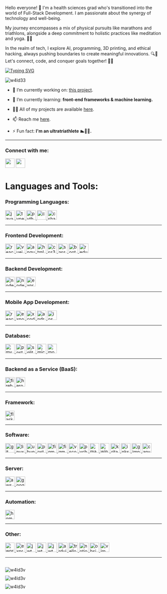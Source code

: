 

Hello everyone! 🌟 I'm a health sciences grad who's transitioned into the world of Full-Stack Development. I am passionate about the synergy of technology and well-being. 

My journey encompasses a mix of physical pursuits like marathons and triathlons, alongside a deep commitment to holistic practices like meditation and yoga. 💪🧘

In the realm of tech, I explore AI, programming, 3D printing, and ethical hacking, always pushing boundaries to create meaningful innovations. 🔍🤖 Let's connect, code, and conquer goals together! 🚀💙 

<p align="left">
<a href="https://git.io/typing-svg"><img src="https://readme-typing-svg.demolab.com?font=Fira+Code&duration=1500&pause=500&color=9325C0&random=false&width=435&lines=Coding.;Tech.;Web+Development.;Software.;No+Code.;Low+Code.;Ethical+Hacking.;3D+Printing+%26+Modelling." alt="Typing SVG" /></a>
</p>

<p align="left"> <img src="https://komarev.com/ghpvc/?username=w4ld33&label=Profile%20views&color=0e75b6&style=flat" alt="w4ld33" /> </p>

- 🔭 I’m currently working on: [this project](https://github.com/W4LD33/moody_metrics).

- 🌱 I’m currently learning: **front-end frameworks & machine learning.**

- 👨‍💻 All of my projects are available [here](https://valdemaras.tech/).

- 📫 Reach me [here](mailto:girstautas.valdemaras@gmail.com).

- ⚡ Fun fact: **I'm an ultratriathlete 🏊🚴🏃.**

<hr />

<h3 align="left">Connect with me:</h3>
<p align="left">
<a href="https://linkedin.com/in/valdemaras-girstautas" target="blank"><img height="30" src="https://img.shields.io/badge/linkedin-%230077B5.svg?&style=for-the-badge&logo=linkedin&logoColor=white" /></a>
<a href="https://fb.com/girstautas.valdemaras" target="blank"><img height="30" src="https://img.shields.io/badge/Facebook-1877F2?style=for-the-badge&logo=facebook&logoColor=white" /></a>
</p>

<h1 align="left">Languages and Tools:</h1>

<h3>Programming Languages:</h3>
<p align="left">
  <a href="https://developer.mozilla.org/en-US/docs/Web/JavaScript" target="_blank" rel="noreferrer">
    <img src="https://img.shields.io/badge/javascript-%23323330.svg?style=for-the-badge&logo=javascript&logoColor=%23F7DF1E" alt="javascript" height="30"/>
  </a>
  <a href="https://www.typescriptlang.org/" target="_blank" rel="noreferrer">
    <img src="https://img.shields.io/badge/typescript-%23007ACC.svg?style=for-the-badge&logo=typescript&logoColor=white" alt="typescript" height="30"/>
  </a>
  <a href="https://www.python.org" target="_blank" rel="noreferrer">
    <img src="https://img.shields.io/badge/python-3670A0?style=for-the-badge&logo=python&logoColor=ffdd54" alt="python" height="30"/>
  </a>
  <a href="https://www.cprogramming.com/" target="_blank" rel="noreferrer">
    <img src="https://img.shields.io/badge/c-%2300599C.svg?style=for-the-badge&logo=c&logoColor=white" alt="c" height="30"/>
  </a>
  <a href="https://www.w3schools.com/cs/" target="_blank" rel="noreferrer">
    <img src="https://img.shields.io/badge/c%23-%23239120.svg?style=for-the-badge&logo=csharp&logoColor=white" alt="csharp" height="30"/>
  </a>
</p>

<hr />

<h3>Frontend Development:</h3>
<p align="left">
  <a href="https://reactjs.org/" target="_blank" rel="noreferrer">
    <img src="https://img.shields.io/badge/react-%2320232a.svg?style=for-the-badge&logo=react&logoColor=%2361DAFB" alt="react" height="30"/>
  </a>
    <a href="https://vuejs.org/" target="_blank" rel="noreferrer">
    <img src="https://img.shields.io/badge/vuejs-%2335495e.svg?style=for-the-badge&logo=vuedotjs&logoColor=%234FC08D" alt="vuejs" height="30"/>
  </a>
  <a href="https://angular.io" target="_blank" rel="noreferrer">
    <img src="https://img.shields.io/badge/angular-%23DD0031.svg?style=for-the-badge&logo=angular&logoColor=white" alt="angular" height="30"/>
  </a>
  <a href="https://www.w3.org/html/" target="_blank" rel="noreferrer">
    <img src="https://img.shields.io/badge/html5-%23E34F26.svg?style=for-the-badge&logo=html5&logoColor=white" alt="html5" height="30"/>
  </a>
  <a href="https://www.w3schools.com/css/" target="_blank" rel="noreferrer">
    <img src="https://img.shields.io/badge/css3-%231572B6.svg?style=for-the-badge&logo=css3&logoColor=white" alt="css3" height="30"/>
  </a>
  <a href="https://sass-lang.com" target="_blank" rel="noreferrer">
    <img src="https://img.shields.io/badge/SASS-hotpink.svg?style=for-the-badge&logo=SASS&logoColor=white" alt="sass" height="30"/>
  </a>
  <a href="https://getbootstrap.com" target="_blank" rel="noreferrer">
    <img src="https://img.shields.io/badge/bootstrap-%238511FA.svg?style=for-the-badge&logo=bootstrap&logoColor=white" alt="bootstrap" height="30"/>
  </a>
  <a href="https://redux.js.org" target="_blank" rel="noreferrer">
    <img src="https://img.shields.io/badge/redux-%23593d88.svg?style=for-the-badge&logo=redux&logoColor=white" alt="redux" height="30"/>
  </a>
</p>

<hr />

<h3>Backend Development:</h3>
<p align="left">
  <a href="https://nodejs.org" target="_blank" rel="noreferrer">
    <img src="https://img.shields.io/badge/node.js-6DA55F?style=for-the-badge&logo=node.js&logoColor=white" alt="nodejs" height="30"/>
  </a>
  <a href="https://www.npmjs.com/package/nodemon" target="_blank" rel="noreferrer">
    <img src="https://img.shields.io/badge/NODEMON-%23323330.svg?style=for-the-badge&logo=nodemon&logoColor=%BBDEAD" alt="nodemon" height="30"/>
  </a>
  <a href="https://expressjs.com" target="_blank" rel="noreferrer">
    <img src="https://img.shields.io/badge/express.js-%23404d59.svg?style=for-the-badge&logo=express&logoColor=%2361DAFB" alt="expressjs" height="30"/>
  </a>
</p>

<hr />

<h3>Mobile App Development:</h3>
<p align="left">
  <a href="https://reactnative.dev/" target="_blank" rel="noreferrer">
    <img src="https://img.shields.io/badge/react_native-%2320232a.svg?style=for-the-badge&logo=react&logoColor=%2361DAFB" alt="reactnative" height="30"/>
  </a>
  <a href="https://expo.dev/" target="_blank" rel="noreferrer">
    <img src="https://img.shields.io/badge/expo-1C1E24?style=for-the-badge&logo=expo&logoColor=#D04A37" alt="expo" height="30"/>
  </a>
  <a href="https://developer.apple.com/xcode/" target="_blank" rel="noreferrer">
    <img src="https://img.shields.io/badge/Xcode-007ACC?style=for-the-badge&logo=Xcode&logoColor=white" alt="xcode" height="30"/>
  </a>
  <a href="https://developer.android.com" target="_blank" rel="noreferrer">
    <img src="https://img.shields.io/badge/Android-3DDC84?style=for-the-badge&logo=android&logoColor=white" alt="android" height="30"/>
  </a>
  <a href="https://www.apple.com/ios" target="_blank" rel="noreferrer">
    <img src="https://img.shields.io/badge/iOS-000000?style=for-the-badge&logo=ios&logoColor=white" alt="ios" height="30"/>
  </a>
</p>

<hr />

<h3>Database:</h3>
<p align="left">
  <a href="https://www.mysql.com/" target="_blank" rel="noreferrer">
    <img src="https://img.shields.io/badge/mysql-%2300f.svg?style=for-the-badge&logo=mysql&logoColor=white" alt="mysql" height="30"/>
  </a>
  <a href="https://www.postgresql.org" target="_blank" rel="noreferrer">
    <img src="https://img.shields.io/badge/postgres-%23316192.svg?style=for-the-badge&logo=postgresql&logoColor=white" alt="postgresql" height="30"/>
  </a>
  <a href="https://www.sqlite.org/" target="_blank" rel="noreferrer">
    <img src="https://img.shields.io/badge/sqlite-%2307405e.svg?style=for-the-badge&logo=sqlite&logoColor=white" alt="sqlite" height="30"/>
  </a>
  <a href="https://www.microsoft.com/sql-server" target="_blank" rel="noreferrer">
    <img src="https://img.shields.io/badge/Microsoft%20SQL%20Server-CC2927?style=for-the-badge&logo=microsoft%20sql%20server&logoColor=white" alt="microsoft-sql-server" height="30">
  </a>
  <a href="https://www.mongodb.com/" target="_blank" rel="noreferrer">
    <img src="https://img.shields.io/badge/MongoDB-%234ea94b.svg?style=for-the-badge&logo=mongodb&logoColor=white" alt="mongodb" height="30"/>
  </a>
</p>

<hr />

<h3>Backend as a Service (BaaS):</h3>
<p align="left">
  <a href="https://firebase.google.com/" target="_blank" rel="noreferrer">
    <img src="https://img.shields.io/badge/firebase-%23039BE5.svg?style=for-the-badge&logo=firebase" alt="firebase" height="30"/>
  </a>
  <a href="https://heroku.com" target="_blank" rel="noreferrer">
    <img src="https://img.shields.io/badge/heroku-%23430098.svg?style=for-the-badge&logo=heroku&logoColor=white" alt="heroku" height="30"/>
  </a>
</p>

<hr />

<h3>Framework:</h3>
<p align="left">
  <a href="https://flask.palletsprojects.com/" target="_blank" rel="noreferrer">
    <img src="https://img.shields.io/badge/flask-%23000.svg?style=for-the-badge&logo=flask&logoColor=white" alt="flask" height="30"/>
  </a>
</p>

<hr />

<h3>Software:</h3>
<p align="left">
  <a href="https://git-scm.com/" target="_blank" rel="noreferrer">
    <img src="https://img.shields.io/badge/git-%23F05033.svg?style=for-the-badge&logo=git&logoColor=white" alt="git" height="30"/>
  </a>
  <a href="https://www.linux.org/" target="_blank" rel="noreferrer">
    <img src="https://img.shields.io/badge/Linux-FCC624?style=for-the-badge&logo=linux&logoColor=black" alt="linux" height="30"/>
  </a>
  <a href="https://www.ubuntu.com/" target="_blank" rel="noreferrer">
    <img src="https://img.shields.io/badge/Ubuntu-E95420?style=for-the-badge&logo=ubuntu&logoColor=white" alt="ubunti" height="30"/>
  </a>
  <a href="https://postman.com" target="_blank" rel="noreferrer">
    <img src="https://img.shields.io/badge/Postman-FF6C37?style=for-the-badge&logo=postman&logoColor=white" alt="postman" height="30"/>
  </a>
  <a href="https://www.figma.com/" target="_blank" rel="noreferrer">
    <img src="https://img.shields.io/badge/figma-%23F24E1E.svg?style=for-the-badge&logo=figma&logoColor=white" alt="figma" height="30"/>
  </a>
  <a href="https://www.docker.com/" target="_blank" rel="noreferrer">
    <img src="https://img.shields.io/badge/docker-%230db7ed.svg?style=for-the-badge&logo=docker&logoColor=white" alt="figma" height="30"/>
  </a>
  <a href="https://code.visualstudio.com/" target="_blank" rel="noreferrer">
    <img src="https://img.shields.io/badge/Visual%20Studio%20Code-0078d7.svg?style=for-the-badge&logo=visual-studio-code&logoColor=white" alt="vscode" height="30"/>
  </a>
  <a href="https://www.jetbrains.com/pycharm/" target="_blank" rel="noreferrer">
    <img src="https://img.shields.io/badge/pycharm-143?style=for-the-badge&logo=pycharm&logoColor=black&color=black&labelColor=green" alt="pycharm" height="30"/>
  </a>
  <a href="https://support.apple.com/downloads/macos" target="_blank" rel="noreferrer">
    <img src="https://img.shields.io/badge/mac%20os-000000?style=for-the-badge&logo=macos&logoColor=F0F0F0" alt="macos" height="30"/>
  </a>
  <a href="https://www.microsoft.com/en-us/windows" target="_blank" rel="noreferrer">
    <img src="https://img.shields.io/badge/Windows-0078D6?style=for-the-badge&logo=windows&logoColor=white" alt="windows" height="30"/>
  </a>
  <a href="https://krita.org/en/" target="_blank" rel="noreferrer">
    <img src="https://img.shields.io/badge/Krita-203759?style=for-the-badge&logo=krita&logoColor=EEF37B" alt="krita" height="30"/>
  </a>
  <a href="https://inkscape.org/" target="_blank" rel="noreferrer">
    <img src="https://img.shields.io/badge/Inkscape-e0e0e0?style=for-the-badge&logo=inkscape&logoColor=080A13" alt="inkscape" height="30"/>
  </a>
  <a href="https://www.gimp.org/" target="_blank" rel="noreferrer">
    <img src="https://img.shields.io/badge/Gimp-657D8B?style=for-the-badge&logo=gimp&logoColor=FFFFFF" alt="gimp" height="30"/>
  </a>
  <a href="https://www.canva.com/" target="_blank" rel="noreferrer">
    <img src="https://img.shields.io/badge/Canva-%2300C4CC.svg?style=for-the-badge&logo=Canva&logoColor=white" alt="canva" height="30"/>
  </a>
</p>

<hr />

<h3>Server:</h3>
<p align="left">
  <a href="https://aws.amazon.com" target="_blank" rel="noreferrer">
    <img src="https://img.shields.io/badge/AWS-%23FF9900.svg?style=for-the-badge&logo=amazon-aws&logoColor=white" alt="aws" height="30"/>
  </a>
  <a href="https://cloud.google.com/apis" target="_blank" rel="noreferrer">
    <img src="https://img.shields.io/badge/GoogleCloud-%234285F4.svg?style=for-the-badge&logo=google-cloud&logoColor=white" alt="google-cloud" height="30"/>
  </a>
</p>

<hr />

<h3>Automation:</h3>
<p align="left">
  <a href="https://www.home-assistant.io/" target="_blank" rel="noreferrer">
    <img src="https://img.shields.io/badge/home%20assistant-%2341BDF5.svg?style=for-the-badge&logo=home-assistant&logoColor=white" alt="home-assistant" height="30"/>
  </a>
</p>

<hr />

<h3>Other:</h3>
<p align="left">
  <a href="https://wordpress.org/" target="_blank" rel="noreferrer">
    <img src="https://img.shields.io/badge/WordPress-%23117AC9.svg?style=for-the-badge&logo=WordPress&logoColor=white" alt="wordpress" height="30"/>
  </a>
  <a href="https://expressjs.com" target="_blank" rel="noreferrer">
    <img src="https://img.shields.io/badge/netlify-%23000000.svg?style=for-the-badge&logo=netlify&logoColor=#00C7B7" alt="expressjs" height="30"/>
  </a>
  <a href="https://www.jwt.org" target="_blank" rel="noreferrer">
    <img src="https://img.shields.io/badge/JWT-black?style=for-the-badge&logo=JSON%20web%20tokens" alt="jwt" height="30"/>
  </a>
  <a href="https://www.microsoft.com/en-us/microsoft-365/excel" target="_blank" rel="noreferrer">
    <img src="https://img.shields.io/badge/Microsoft_Excel-217346?style=for-the-badge&logo=microsoft-excel&logoColor=white" alt="jwt" height="30"/>
  </a>
  <a href="https://www.libreoffice.org/" target="_blank" rel="noreferrer">
    <img src="https://img.shields.io/badge/LibreOffice-%2318A303?style=for-the-badge&logo=LibreOffice&logoColor=white" alt="jwt" height="30"/>
  </a>
  <a href="https://www.arduino.cc/" target="_blank" rel="noreferrer">
    <img src="https://img.shields.io/badge/-Arduino-00979D?style=for-the-badge&logo=Arduino&logoColor=white" alt="arduino" height="30"/>
  </a>
  <a href="https://trello.com/" target="_blank" rel="noreferrer">
    <img src="https://img.shields.io/badge/Trello-%23026AA7.svg?style=for-the-badge&logo=Trello&logoColor=white" alt="trello" height="30"/>
  </a>
  <a href="https://www.notion.so/" target="_blank" rel="noreferrer">
    <img src="https://img.shields.io/badge/Notion-%23000000.svg?style=for-the-badge&logo=notion&logoColor=white" alt="notion" height="30"/>
  </a>
  <a href="https://obsidian.md/" target="_blank" rel="noreferrer">
    <img src="https://img.shields.io/badge/Obsidian-%23483699.svg?style=for-the-badge&logo=obsidian&logoColor=white" alt="obsidian" height="30"/>
  </a>
  <a href="https://www.vim.org/" target="_blank" rel="noreferrer">
    <img src="https://img.shields.io/badge/VIM-%2311AB00.svg?style=for-the-badge&logo=vim&logoColor=white" alt="vim" height="30"/>
  </a>
</p>

<hr />
<br>

<div style="display: flex; flex-direction: column; align-items: center; gap: 10px;">
    <div style="width: 100%; border-radius: 5px;">
        <img src="https://github-readme-stats.vercel.app/api/top-langs?username=w4ld3v&show_icons=true&locale=en&layout=compact" alt="w4ld3v" />
    </div>
    <div style="width: 100%; border-radius: 5px;">
        <img src="https://github-readme-stats.vercel.app/api?username=w4ld3v&show_icons=true&locale=en" alt="w4ld3v" />
    </div>
    <div style="width: 100%; border-radius: 5px;">
        <img src="https://github-readme-streak-stats.herokuapp.com/?user=w4ld3v&" alt="w4ld3v" />
    </div>
</div>

